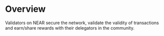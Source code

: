 # Overview

Validators on NEAR secure the network, validate the validity of transactions and earn/share rewards with their delegators in the community.

